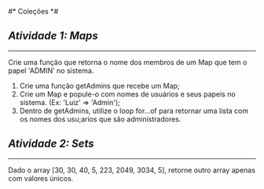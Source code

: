 #* Coleções *#

## *Atividade 1: Maps* ##
----------------------------------------------------------------------------------------
Crie uma função que retorna o nome dos membros de um Map que tem o papel 'ADMIN' no sistema.
<ol>
    <li>
    Crie uma função getAdmins que recebe um Map;
    </li>
    <li>
    Crie um Map e popule-o com nomes de usuários e seus papeis no sistema. (Ex: 'Luiz' => 'Admin');
    </li>
    <li>
    Dentro de getAdmins, utilize o loop for...of para retornar uma lista com os nomes dos usu;arios que são administradores.
    </li>
</ol>

## *Atividade 2: Sets* ##
----------------------------------------------------------------------------------------

Dado o array [30, 30, 40, 5, 223, 2049, 3034, 5], retorne outro array apenas com valores únicos.
